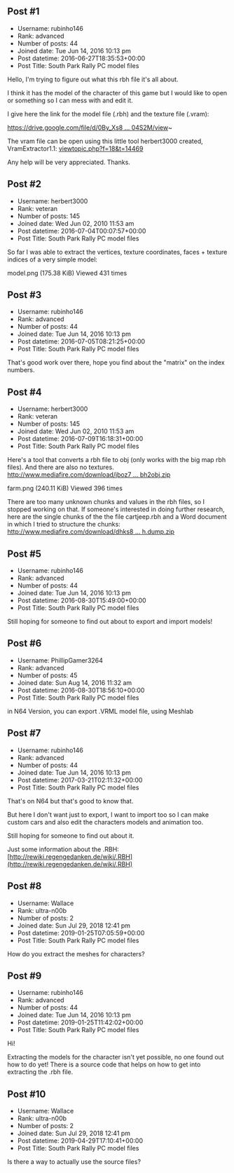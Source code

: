 ## Post #1
- Username: rubinho146
- Rank: advanced
- Number of posts: 44
- Joined date: Tue Jun 14, 2016 10:13 pm
- Post datetime: 2016-06-27T18:35:53+00:00
- Post Title: South Park Rally PC model files

Hello, I'm trying to figure out what this rbh file it's all about.

I think it has the model of the character of this game but I would like to open or something so I can mess with and edit it.


I give here the link for the model file (.rbh) and the texture file (.vram):

[https://drive.google.com/file/d/0By_Xs8 ... 04S2M/view](https://drive.google.com/file/d/0By_Xs884e-hxNkFzZUtLbW04S2M/view)~



The vram file can be open using this little tool herbert3000 created, VramExtractor1.1:
[viewtopic.php?f=18&t=14469](http://forum.xentax.com/viewtopic.php?f=18&t=14469)


Any help will be very appreciated. Thanks.
## Post #2
- Username: herbert3000
- Rank: veteran
- Number of posts: 145
- Joined date: Wed Jun 02, 2010 11:53 am
- Post datetime: 2016-07-04T00:07:57+00:00
- Post Title: South Park Rally PC model files

So far I was able to extract the vertices, texture coordinates, faces + texture indices of a very simple model:



model.png (175.38 KiB) Viewed 431 times
## Post #3
- Username: rubinho146
- Rank: advanced
- Number of posts: 44
- Joined date: Tue Jun 14, 2016 10:13 pm
- Post datetime: 2016-07-05T08:21:25+00:00
- Post Title: South Park Rally PC model files

That's good work over there, hope you find about the "matrix" on the index numbers.
## Post #4
- Username: herbert3000
- Rank: veteran
- Number of posts: 145
- Joined date: Wed Jun 02, 2010 11:53 am
- Post datetime: 2016-07-09T16:18:31+00:00
- Post Title: South Park Rally PC model files

Here's a tool that converts a rbh file to obj (only works with the big map rbh files).
And there are also no textures.
[http://www.mediafire.com/download/jboz7 ... bh2obj.zip](http://www.mediafire.com/download/jboz7czva9f2fem/rbh2obj.zip)



farm.png (240.11 KiB) Viewed 396 times


There are too many unknown chunks and values in the rbh files, so I stopped working on that.
If someone's interested in doing further research, here are the single chunks of the the file cartjeep.rbh and a Word document in which I tried to structure the chunks:
[http://www.mediafire.com/download/dhks8 ... h.dump.zip](http://www.mediafire.com/download/dhks8148n801vgh/cartjeep.rbh.dump.zip)
## Post #5
- Username: rubinho146
- Rank: advanced
- Number of posts: 44
- Joined date: Tue Jun 14, 2016 10:13 pm
- Post datetime: 2016-08-30T15:49:00+00:00
- Post Title: South Park Rally PC model files

Still hoping for someone to find out about to export and import models!
## Post #6
- Username: PhillipGamer3264
- Rank: advanced
- Number of posts: 45
- Joined date: Sun Aug 14, 2016 11:32 am
- Post datetime: 2016-08-30T18:56:10+00:00
- Post Title: South Park Rally PC model files

in N64 Version, you can export .VRML model file, using Meshlab
## Post #7
- Username: rubinho146
- Rank: advanced
- Number of posts: 44
- Joined date: Tue Jun 14, 2016 10:13 pm
- Post datetime: 2017-03-21T02:11:32+00:00
- Post Title: South Park Rally PC model files

That's on N64 but that's good to know that.

But here I don't want just to export, I want to import too so I can make custom cars and also edit the characters models and animation too.

Still hoping for someone to find out about it.


Just some information about the .RBH: [http://rewiki.regengedanken.de/wiki/.RBH](http://rewiki.regengedanken.de/wiki/.RBH)
## Post #8
- Username: Wallace
- Rank: ultra-n00b
- Number of posts: 2
- Joined date: Sun Jul 29, 2018 12:41 pm
- Post datetime: 2019-01-25T07:05:59+00:00
- Post Title: South Park Rally PC model files

How do you extract the meshes for characters?
## Post #9
- Username: rubinho146
- Rank: advanced
- Number of posts: 44
- Joined date: Tue Jun 14, 2016 10:13 pm
- Post datetime: 2019-01-25T11:42:02+00:00
- Post Title: South Park Rally PC model files

Hi!

 Extracting the models for the character isn't yet possible, no one found out how to do yet! There is a source code that helps on how to get into extracting the .rbh file.
## Post #10
- Username: Wallace
- Rank: ultra-n00b
- Number of posts: 2
- Joined date: Sun Jul 29, 2018 12:41 pm
- Post datetime: 2019-04-29T17:10:41+00:00
- Post Title: South Park Rally PC model files

Is there a way to actually use the source files?
